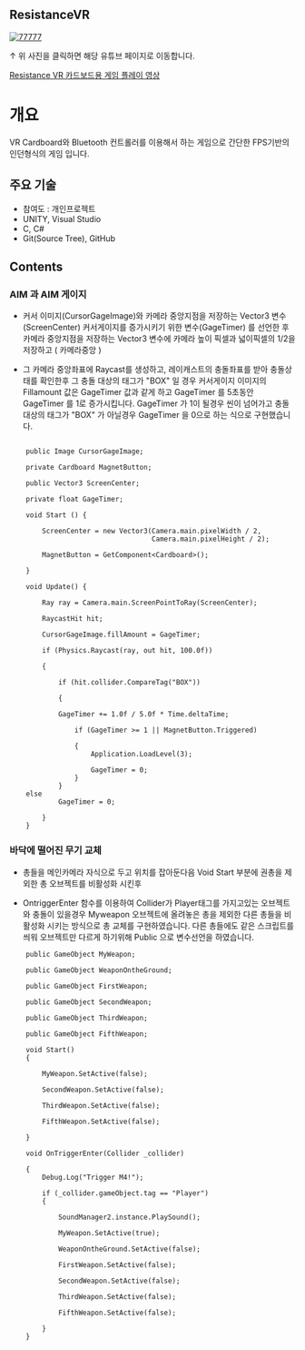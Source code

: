 ## ResistanceVR

[![77777](https://user-images.githubusercontent.com/39264266/40175276-8db84a28-5a12-11e8-9509-7dc571c18f35.jpg)](https://www.youtube.com/watch?v=jbilbZStmxI&t=117s)


↑ 위 사진을 클릭하면 해당 유튜브 페이지로 이동합니다.

[Resistance VR 카드보드용 게임 플레이 영상](https://www.youtube.com/watch?v=4ycKzkzdsoY&t=216sc)

# 개요

VR Cardboard와 Bluetooth 컨트롤러를 이용해서 하는 게임으로 간단한 FPS기반의 인던형식의 게임 입니다.


## 주요 기술

* 참여도 : 개인프로젝트
* UNITY, Visual Studio
* C, C#
* Git(Source Tree), GitHub

## Contents

### AIM 과 AIM 게이지


* 커서 이미지(CursorGageImage)와 카메라 중앙지점을 저장하는 Vector3 변수(ScreenCenter) 
커서게이지를 증가시키기 위한 변수(GageTimer) 를 선언한 후
카메라 중앙지점을 저장하는 Vector3 변수에 카메라 높이 픽셀과 넓이픽셀의 1/2을 저장하고 ( 카메라중앙 )

* 그 카메라 중앙좌표에 Raycast를 생성하고,
레이캐스트의 충돌좌표를 받아 충돌상태를 확인한후 그 충돌 대상의 태그가 "BOX" 일 경우
커서게이지 이미지의 Fillamount 값은 GageTimer 값과 같게 하고 GageTimer 를 5초동안 GageTimer 를 1로 증가시킵니다.
GageTimer 가 1이 될경우 씬이 넘어가고 
충돌 대상의 태그가 "BOX" 가 아닐경우 GageTimer 을 0으로 하는 식으로 구현했습니다.


```

    public Image CursorGageImage;
    
    private Cardboard MagnetButton;
    
    public Vector3 ScreenCenter;
    
    private float GageTimer;
    
    void Start () {
    
        ScreenCenter = new Vector3(Camera.main.pixelWidth / 2,
                                   Camera.main.pixelHeight / 2);
				   
        MagnetButton = GetComponent<Cardboard>();
	
	}
	
    void Update() {
    
        Ray ray = Camera.main.ScreenPointToRay(ScreenCenter);
	
        RaycastHit hit;
	
        CursorGageImage.fillAmount = GageTimer;
	
        if (Physics.Raycast(ray, out hit, 100.0f))
	
        {
	
            if (hit.collider.CompareTag("BOX"))
	    
            { 
	    
            GageTimer += 1.0f / 5.0f * Time.deltaTime;
	    
                if (GageTimer >= 1 || MagnetButton.Triggered)
		
                {
                    Application.LoadLevel(3);
		    
                    GageTimer = 0;
                }
            }
	else
            GageTimer = 0;
		    
        }        
    }

```


### 바닥에 떨어진 무기 교체

* 총들을 메인카메라 자식으로 두고 위치를 잡아둔다음
Void Start 부분에
권총을 제외한 총 오브젝트를 비활성화 시킨후

* OntriggerEnter 함수를 이용하여 Collider가 Player태그를 가지고있는 오브젝트와 충돌이 있을경우
Myweapon 오브젝트에 올려놓은 총을 제외한 다른 총들을 비활성화 시키는 방식으로 총 교체를 구현하였습니다.
다른 총들에도 같은 스크립트를 씌워 오브젝트만 다르게 하기위해 Public 으로 변수선언을 하였습니다.



```
    public GameObject MyWeapon;
    
    public GameObject WeaponOntheGround;
    
    public GameObject FirstWeapon;
    
    public GameObject SecondWeapon;
    
    public GameObject ThirdWeapon;
    
    public GameObject FifthWeapon;
    
    void Start()
    {

        MyWeapon.SetActive(false);
	
        SecondWeapon.SetActive(false);
	
        ThirdWeapon.SetActive(false);
	
        FifthWeapon.SetActive(false);

    }

    void OnTriggerEnter(Collider _collider)
    
    {
        Debug.Log("Trigger M4!");        
	
        if (_collider.gameObject.tag == "Player")        
        {
	
            SoundManager2.instance.PlaySound();
	    
            MyWeapon.SetActive(true);
	    
            WeaponOntheGround.SetActive(false);
	    
            FirstWeapon.SetActive(false);
	    
            SecondWeapon.SetActive(false);
	    
            ThirdWeapon.SetActive(false);
	    
            FifthWeapon.SetActive(false);
	    
        }        
    }
   
```
